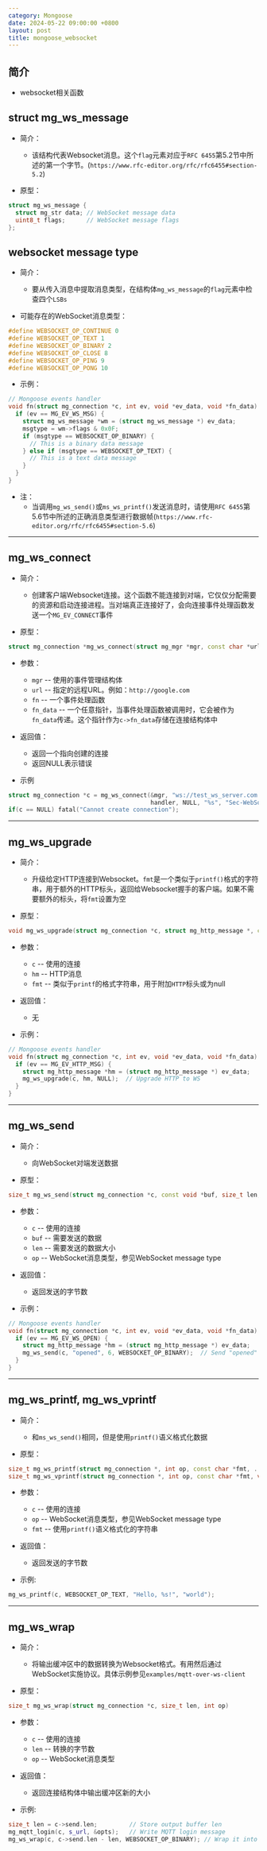 ```yaml
---
category: Mongoose
date: 2024-05-22 09:00:00 +0800
layout: post
title: mongoose_websocket
---
```

## 简介

+ websocket相关函数

## struct mg_ws_message

+ 简介：
  + 该结构代表Websocket消息。这个`flag`元素对应于`RFC 6455`第5.2节中所述的第一个字节。(`https://www.rfc-editor.org/rfc/rfc6455#section-5.2`)

+ 原型：
```cpp
struct mg_ws_message {
  struct mg_str data; // WebSocket message data
  uint8_t flags;      // WebSocket message flags
};
```

## websocket message type

+ 简介：
  + 要从传入消息中提取消息类型，在结构体`mg_ws_message`的`flag`元素中检查四个`LSBs`

+ 可能存在的WebSocket消息类型：
```cpp
#define WEBSOCKET_OP_CONTINUE 0
#define WEBSOCKET_OP_TEXT 1
#define WEBSOCKET_OP_BINARY 2
#define WEBSOCKET_OP_CLOSE 8
#define WEBSOCKET_OP_PING 9
#define WEBSOCKET_OP_PONG 10
```

+ 示例：
```cpp
// Mongoose events handler
void fn(struct mg_connection *c, int ev, void *ev_data, void *fn_data) {
  if (ev == MG_EV_WS_MSG) {
    struct mg_ws_message *wm = (struct mg_ws_message *) ev_data;
    msgtype = wm->flags & 0x0F;
    if (msgtype == WEBSOCKET_OP_BINARY) {
      // This is a binary data message
    } else if (msgtype == WEBSOCKET_OP_TEXT) {
      // This is a text data message
    }
  }
}
```

+ 注：
  + 当调用`mg_ws_send()`或`ms_ws_printf()`发送消息时，请使用`RFC 6455`第5.6节中所述的正确消息类型进行数据帧(`https://www.rfc-editor.org/rfc/rfc6455#section-5.6`)

---

## mg_ws_connect 

+ 简介：
  + 创建客户端Websocket连接。这个函数不能连接到对端，它仅仅分配需要的资源和启动连接进程。当对端真正连接好了，会向连接事件处理函数发送一个`MG_EV_CONNECT`事件

+ 原型：
```cpp
struct mg_connection *mg_ws_connect(struct mg_mgr *mgr, const char *url, mg_event_handler_t fn, void *fn_data, const char *fmt, ...);
```

+ 参数：
  + `mgr`  --  使用的事件管理结构体
  + `url`  --  指定的远程URL。例如：`http://google.com`
  + `fn`   --  一个事件处理函数
  + `fn_data`  --  一个任意指针，当事件处理函数被调用时，它会被作为`fn_data`传递。这个指针作为`c->fn_data`存储在连接结构体中

+ 返回值：
  + 返回一个指向创建的连接
  + 返回NULL表示错误

+ 示例
```cpp
struct mg_connection *c = mg_ws_connect(&mgr, "ws://test_ws_server.com:1000",
                                        handler, NULL, "%s", "Sec-WebSocket-Protocol: echo\r\n");
if(c == NULL) fatal("Cannot create connection");
``` 

---

## mg_ws_upgrade

+ 简介：
  + 升级给定HTTP连接到Websocket。`fmt`是一个类似于`printf()`格式的字符串，用于额外的HTTP标头，返回给Websocket握手的客户端。如果不需要额外的标头，将`fmt`设置为空

+ 原型：
```cpp
void mg_ws_upgrade(struct mg_connection *c, struct mg_http_message *, const char *fmt, ...);
```

+ 参数：
  + `c`    --  使用的连接
  + `hm`   --  HTTP消息
  + `fmt`  --  类似于`printf`的格式字符串，用于附加`HTTP`标头或为null

+ 返回值：
  + 无

+ 示例：
```cpp
// Mongoose events handler
void fn(struct mg_connection *c, int ev, void *ev_data, void *fn_data) {
  if (ev == MG_EV_HTTP_MSG) {
    struct mg_http_message *hm = (struct mg_http_message *) ev_data;
    mg_ws_upgrade(c, hm, NULL);  // Upgrade HTTP to WS
  }
}
``` 

---

## mg_ws_send

+ 简介：
  + 向WebSocket对端发送数据

+ 原型：
```cpp
size_t mg_ws_send(struct mg_connection *c, const void *buf, size_t len, int op);
```

+ 参数：
  + `c`  --  使用的连接
  + `buf`  --  需要发送的数据
  + `len`  --  需要发送的数据大小
  + `op`   --  WebSocket消息类型，参见WebSocket message type

+ 返回值：
  + 返回发送的字节数

+ 示例：
```cpp
// Mongoose events handler
void fn(struct mg_connection *c, int ev, void *ev_data, void *fn_data) {
  if (ev == MG_EV_WS_OPEN) {
    struct mg_http_message *hm = (struct mg_http_message *) ev_data;
    mg_ws_send(c, "opened", 6, WEBSOCKET_OP_BINARY);  // Send "opened" to web socket connection
  }
}
``` 
---

## mg_ws_printf, mg_ws_vprintf

+ 简介：
  + 和`ms_ws_send()`相同，但是使用`printf()`语义格式化数据

+ 原型：
```cpp
size_t mg_ws_printf(struct mg_connection *, int op, const char *fmt, ...);
size_t mg_ws_vprintf(struct mg_connection *, int op, const char *fmt, va_list *);
```

+ 参数：
  + `c`   --  使用的连接
  + `op`  --  WebSocket消息类型，参见WebSocket message type
  + `fmt` --  使用`printf()`语义格式化的字符串

+ 返回值：
  + 返回发送的字节数

+ 示例:
```cpp
mg_ws_printf(c, WEBSOCKET_OP_TEXT, "Hello, %s!", "world");
```

---

## mg_ws_wrap 

+ 简介：
  + 将输出缓冲区中的数据转换为Websocket格式。有用然后通过WebSocket实施协议。具体示例参见`examples/mqtt-over-ws-client`

+ 原型：
```cpp
size_t mg_ws_wrap(struct mg_connection *c, size_t len, int op)
```

+ 参数：
  + `c`  --  使用的连接
  + `len`  --  转换的字节数
  + `op`   --  WebSocket消息类型

+ 返回值：
  + 返回连接结构体中输出缓冲区新的大小

+ 示例:
```cpp
size_t len = c->send.len;         // Store output buffer len
mg_mqtt_login(c, s_url, &opts);   // Write MQTT login message
mg_ws_wrap(c, c->send.len - len, WEBSOCKET_OP_BINARY); // Wrap it into WS
``` 
